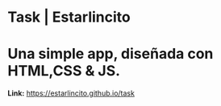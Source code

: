 # Task | Estarlincito
# Una simple **app**, diseñada con **HTML,CSS & JS.**

**Link:** https://estarlincito.github.io/task
